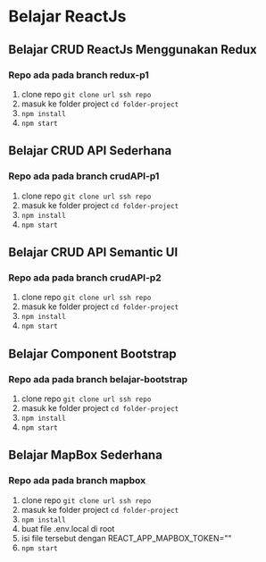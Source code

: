 # Belajar ReactJs

## Belajar CRUD ReactJs Menggunakan Redux
### Repo ada pada branch redux-p1
  1. clone repo `git clone url ssh repo`
  2. masuk ke folder project `cd folder-project`
  3. `npm install`
  4. `npm start`
  
## Belajar CRUD API Sederhana
### Repo ada pada branch crudAPI-p1
  1. clone repo `git clone url ssh repo`
  2. masuk ke folder project `cd folder-project`
  3. `npm install`
  4. `npm start`
  
## Belajar CRUD API Semantic UI
### Repo ada pada branch crudAPI-p2
  1. clone repo `git clone url ssh repo`
  2. masuk ke folder project `cd folder-project`
  3. `npm install`
  4. `npm start`
  
## Belajar Component Bootstrap
### Repo ada pada branch belajar-bootstrap
  1. clone repo `git clone url ssh repo`
  2. masuk ke folder project `cd folder-project`
  3. `npm install`
  4. `npm start`
  
## Belajar MapBox Sederhana
### Repo ada pada branch mapbox
  1. clone repo `git clone url ssh repo`
  2. masuk ke folder project `cd folder-project`
  3. `npm install`
  4. buat file .env.local di root
  5. isi file tersebut dengan REACT_APP_MAPBOX_TOKEN="<token mapbox anda>"
  6. `npm start`


